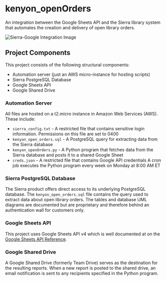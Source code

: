 # kenyon_openOrders
An integration between the Google Sheets API and the Sierra library system that automates the creation and delivery of open library orders.

![Sierra-Google Integration Image](http://bendaigle.ohio5.org/custom/media/sierra-google.jpg)

## Project Components
This project consists of the following structural components:
* Automation server (just an AWS micro-instance for hosting scripts)
* Sierra PostgreSQL Database
* Google Sheets API
* Google Shared Drive

### Automation Server
All files are hosted on a t2.micro instance in Amazon Web Services (AWS). These include:
* `sierra_config.txt` - A restricted file that contains sensitive login information. Permissions on this file are set to 0400
* `kenyon_open_orders.sql` - A PostgreSQL query for extracting data from the Sierra database
* `kenyon_openOrders.py` - A Python program that fetches data from the Sierra database and posts it to a shared Google Sheet
* `creds.json` - A restricted file that contains Google API credentials
A cron job executes the Python program every week on Monday at 8:00 AM ET

### Sierra PostgreSQL Database
The Sierra product offers direct access to its underlying PostgreSQL database. The `kenyon_open_orders.sql` file contains the query used to extract data about open library orders. The tables and database UML diagrams are documented but are proprietary and therefore behind an authentication wall for customers only.

### Google Sheets API
This project uses Google Sheets API v4 which is well documented at on the [Google Sheets API Reference](https://developers.google.com/sheets/api/).

### Google Shared Drive
A Google Shared Drive (formerly Team Drive) serves as the destination for the resulting reports. When a new report is posted to the shared drive, an email notification is sent to any recipients specified in the Python program.
